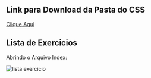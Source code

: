 ## Link para Download da Pasta do CSS

[Clique Aqui](http://files.cod3r.com.br/curso-web/css.zip)


## Lista de Exercicios
Abrindo o Arquivo Index:

![lista exercicio](https://user-images.githubusercontent.com/62820033/86163862-42d9c080-bae7-11ea-90ae-f331be48d3b8.png)

